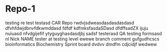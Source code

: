 # Repo-1
testing
re test
testasd
CAR
Repo
rwdvjsdweasdasdasdasdasd
dfvhfdwjdbnvfdkwmddasd
fdfdf kdfmksfasdaSDasd
dfdffsadZX
ijuju nuiuasd
nfvdgijefif
ytyguyghasdasdjbj
sadsf
testerasd
QA testing formsasd
nl
Nick NAME
tester at testing level
ewewe
branch comment
gufgudhcscs
bioinformatics
Biochemistry 
Sprint board
dvdvv dmdfm
cdjcidjf
wedwew

